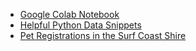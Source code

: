 - [Google Colab Notebook](https://colab.research.google.com/)
- [Helpful Python Data Snippets](https://medium.com/@msalmon00/helpful-python-code-snippets-for-data-exploration-in-pandas-b7c5aed5ecb9)
- [Pet Registrations in the Surf Coast Shire](https://data.gov.au/dataset/surf-coast-shire-animal-regsitrations)
